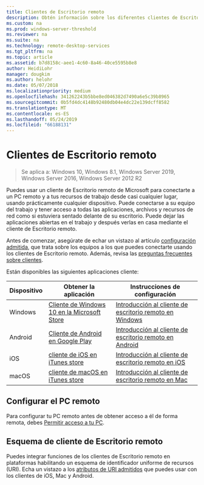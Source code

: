 ```yaml
---
title: Clientes de Escritorio remoto
description: Obtén información sobre los diferentes clientes de Escritorio remoto disponibles para todos los dispositivos.
ms.custom: na
ms.prod: windows-server-threshold
ms.reviewer: na
ms.suite: na
ms.technology: remote-desktop-services
ms.tgt_pltfrm: na
ms.topic: article
ms.assetid: b7d8158c-aee1-4c60-8a46-40ce5595b8e8
author: HeidiLohr
manager: dougkim
ms.author: helohr
ms.date: 05/07/2018
ms.localizationpriority: medium
ms.openlocfilehash: 341262243b5bbe8ed046382d7490a6e5c39b8965
ms.sourcegitcommit: 0b5fd4dc4148b92480db04e4dc22e139dcff8582
ms.translationtype: MT
ms.contentlocale: es-ES
ms.lasthandoff: 05/24/2019
ms.locfileid: "66188131"
---
```

# <a name="remote-desktop-clients"></a>Clientes de Escritorio remoto

>Se aplica a: Windows 10, Windows 8.1, Windows Server 2019, Windows Server 2016, Windows Server 2012 R2

Puedes usar un cliente de Escritorio remoto de Microsoft para conectarte a un PC remoto y a tus recursos de trabajo desde casi cualquier lugar, usando prácticamente cualquier dispositivo. Puede conectarse a su equipo del trabajo y tener acceso a todas las aplicaciones, archivos y recursos de red como si estuviera sentado delante de su escritorio. Puede dejar las aplicaciones abiertas en el trabajo y después verlas en casa mediante el cliente de Escritorio remoto.

Antes de comenzar, asegúrate de echar un vistazo al artículo [configuración admitida](remote-desktop-supported-config.md), que trata sobre los equipos a los que puedes conectarte usando los clientes de Escritorio remoto. Además, revisa las [preguntas frecuentes sobre clientes](remote-desktop-client-faq.md).

Están disponibles las siguientes aplicaciones cliente:

| Dispositivo   | Obtener la aplicación                                                                                                     | Instrucciones de configuración                                                                |
|----------|-----------------------------------------------------------------------------------------------------------------|------------------------------------------------------------------------------------|
| Windows  | [Cliente de Windows 10 en la Microsoft Store](https://go.microsoft.com/fwlink/?LinkID=616709)                      | [Introducción al cliente de escritorio remoto en Windows](windows.md)                |
| Android  | [Cliente de Android en Google Play](https://play.google.com/store/apps/details?id=com.microsoft.rdc.android)        | [Introducción al cliente de escritorio remoto en Android](remote-desktop-android.md) |
| iOS      | [cliente de iOS en iTunes store](https://itunes.apple.com/us/app/microsoft-remote-desktop/id714464092?mt=8)     | [Introducción al cliente de escritorio remoto en iOS](remote-desktop-ios.md)         |
| macOS    | [cliente de macOS en iTunes store](https://itunes.apple.com/us/app/microsoft-remote-desktop/id1295203466?mt=12) | [Introducción al cliente de escritorio remoto en Mac](remote-desktop-mac.md)         |

## <a name="configuring-the-remote-pc"></a>Configurar el PC remoto

Para configurar tu PC remoto antes de obtener acceso a él de forma remota, debes [Permitir acceso a tu PC](remote-desktop-allow-access.md).

## <a name="remote-desktop-client-uri-scheme"></a>Esquema de cliente de Escritorio remoto

Puedes integrar funciones de los clientes de Escritorio remoto en plataformas habilitando un esquema de identificador uniforme de recursos (URI). Echa un vistazo a los [atributos de URI admitidos](remote-desktop-uri.md) que puedes usar con los clientes de iOS, Mac y Android.

